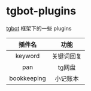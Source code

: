 # tgbot-plugins
[tgbot](https://github.com/HBcao233/tgbot) 框架下的一些 plugins

| 插件名 | 功能 |
| :----: | :----: |
| keyword | 关键词回复 |
| pan | tg网盘 |
| bookkeeping | 小记账本 |
